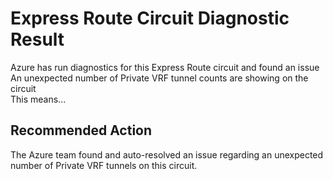 <properties
pageTitle="ExRVRFTunnelCounts"
description="ExRVRFTunnelCounts"
infoBubbleText="An unexpected number of Private VRF tunnel counts are showing on the circuit.  See details on the right."
service="microsoft.network"
resource="ExpressRoute"
authors="KristinaNeyens"
displayOrder=""
articleId="exrvrftunnelcountsdiag"
diagnosticScenario="ExRVRFTunnelCounts"
selfHelpType="diagnostics"
supportTopicIds=""
resourceTags="windows"
productPesIds="15480"
cloudEnvironments="public"
/>
# Express Route Circuit Diagnostic Result
Azure has run diagnostics for this Express Route circuit and found an issue <br>
An unexpected number of Private VRF tunnel counts are showing on the circuit <br>
This means...

## Recommended Action

The Azure team found and auto-resolved an issue regarding an unexpected number of Private VRF tunnels on this circuit.
